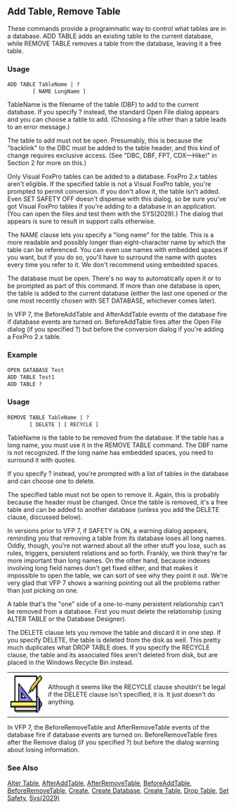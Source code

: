 ## Add Table, Remove Table

These commands provide a programmatic way to control what tables are in a database. ADD TABLE adds an existing table to the current database, while REMOVE TABLE removes a table from the database, leaving it a free table.

### Usage

```foxpro
ADD TABLE TableName | ?
        [ NAME LongName ]
```

TableName is the filename of the table (DBF) to add to the current database. If you specify ? instead, the standard Open File dialog appears and you can choose a table to add. (Choosing a file other than a table leads to an error message.)

The table to add must not be open. Presumably, this is because the "backlink" to the DBC must be added to the table header, and this kind of change requires exclusive access. (See "DBC, DBF, FPT, CDX&mdash;Hike!" in Section 2 for more on this.)

Only Visual FoxPro tables can be added to a database. FoxPro 2.x tables aren't eligible. If the specified table is not a Visual FoxPro table, you're prompted to permit conversion. If you don't allow it, the table isn't added. Even SET SAFETY OFF doesn't dispense with this dialog, so be sure you've got Visual FoxPro tables if you're adding to a database in an application. (You can open the files and test them with the SYS(2029).) The dialog that appears is sure to result in support calls otherwise.

The NAME clause lets you specify a "long name" for the table. This is a more readable and possibly longer than eight-character name by which the table can be referenced. You can even use names with embedded spaces if you want, but if you do so, you'll have to surround the name with quotes every time you refer to it. We don't recommend using embedded spaces.

The database must be open. There's no way to automatically open it or to be prompted as part of this command. If more than one database is open, the table is added to the current database (either the last one opened or the one most recently chosen with SET DATABASE, whichever comes later).

In VFP 7, the BeforeAddTable and AfterAddTable events of the database fire if database events are turned on. BeforeAddTable fires after the Open File dialog (if you specified ?) but before the conversion dialog if you're adding a FoxPro 2.x table.

### Example

```foxpro
OPEN DATABASE Test
ADD TABLE Test1
ADD TABLE ?
```
### Usage

```foxpro
REMOVE TABLE TableName | ?
       [ DELETE ] [ RECYCLE ]
```

TableName is the table to be removed from the database. If the table has a long name, you must use it in the REMOVE TABLE command. The DBF name is not recognized. If the long name has embedded spaces, you need to surround it with quotes.

If you specify ? instead, you're prompted with a list of tables in the database and can choose one to delete.

The specified table must not be open to remove it. Again, this is probably because the header must be changed. Once the table is removed, it's a free table and can be added to another database (unless you add the DELETE clause, discussed below).

In versions prior to VFP 7, if SAFETY is ON, a warning dialog appears, reminding you that removing a table from its database loses all long names. Oddly, though, you're not warned about all the other stuff you lose, such as rules, triggers, persistent relations and so forth. Frankly, we think they're far more important than long names. On the other hand, because indexes involving long field names don't get fixed either, and that makes it impossible to open the table, we can sort of see why they point it out. We're very glad that VFP 7 shows a warning pointing out all the problems rather than just picking on one.

A table that's the "one" side of a one-to-many persistent relationship can't be removed from a database. First you must delete the relationship (using ALTER TABLE or the Database Designer).

The DELETE clause lets you remove the table and discard it in one step. If you specify DELETE, the table is deleted from the disk as well. This pretty much duplicates what DROP TABLE does. If you specify the RECYCLE clause, the table and its associated files aren't deleted from disk, but are placed in the Windows Recycle Bin instead.

<table>
<tr>
  <td width="17%" valign="top">
<img width="94" height="93" src="design.gif">
  </td>
  <td width="83%">
  <p>Although it seems like the RECYCLE clause shouldn't be legal if the DELETE clause isn't specified, it is. It just doesn't do anything.</p>
  </td>
 </tr>
</table>

In VFP 7, the BeforeRemoveTable and AfterRemoveTable events of the database fire if database events are turned on. BeforeRemoveTable fires after the Remove dialog (if you specified ?) but before the dialog warning about losing information.

### See Also

[Alter Table](s4g332.md), [AfterAddTable](s4g835.md), [AfterRemoveTable](s4g845.md), [BeforeAddTable](s4g835.md), [BeforeRemoveTable](s4g845.md), [Create](s4g069.md), [Create Database](s4g315.md), [Create Table](s4g071.md), [Drop Table](s4g693.md), [Set Safety](s4g170.md), [Sys(2029)](s4g405.md)